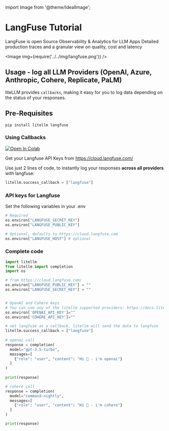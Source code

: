 import Image from '@theme/IdealImage';

# LangFuse Tutorial

LangFuse is open Source Observability & Analytics for LLM Apps
Detailed production traces and a granular view on quality, cost and latency

<Image img={require('../../img/langfuse.png')} />

## Usage - log all LLM Providers (OpenAI, Azure, Anthropic, Cohere, Replicate, PaLM)
liteLLM provides `callbacks`, making it easy for you to log data depending on the status of your responses.

## Pre-Requisites
```shell
pip install litellm langfuse
```

### Using Callbacks

<a target="_blank" href="https://colab.research.google.com/github/BerriAI/litellm/blob/main/cookbook/logging_observability/LiteLLM_Langfuse.ipynb">
  <img src="https://colab.research.google.com/assets/colab-badge.svg" alt="Open In Colab"/>
</a>

Get your Langfuse API Keys from https://cloud.langfuse.com/

Use just 2 lines of code, to instantly log your responses **across all providers** with langfuse:

```python
litellm.success_callback = ["langfuse"]
```

### API keys for Langfuse
Set the following variables in your .env
```python
# Required 
os.environ["LANGFUSE_SECRET_KEY"]
os.environ["LANGFUSE_PUBLIC_KEY"]

# Optional, defaults to https://cloud.langfuse.com
os.environ["LANGFUSE_HOST"] # optional
```

### Complete code

```python
import litellm
from litellm import completion
import os

# from https://cloud.langfuse.com/
os.environ["LANGFUSE_PUBLIC_KEY"] = ""
os.environ["LANGFUSE_SECRET_KEY"] = ""


# OpenAI and Cohere keys 
# You can use any of the litellm supported providers: https://docs.litellm.ai/docs/providers
os.environ['OPENAI_API_KEY']=""
os.environ['COHERE_API_KEY']=""

# set langfuse as a callback, litellm will send the data to langfuse
litellm.success_callback = ["langfuse"] 
 
# openai call
response = completion(
  model="gpt-3.5-turbo",
  messages=[
    {"role": "user", "content": "Hi 👋 - i'm openai"}
  ]
)
 
print(response)

# cohere call
response = completion(
  model="command-nightly",
  messages=[
    {"role": "user", "content": "Hi 👋 - i'm cohere"}
  ]
)

print(response)

```
